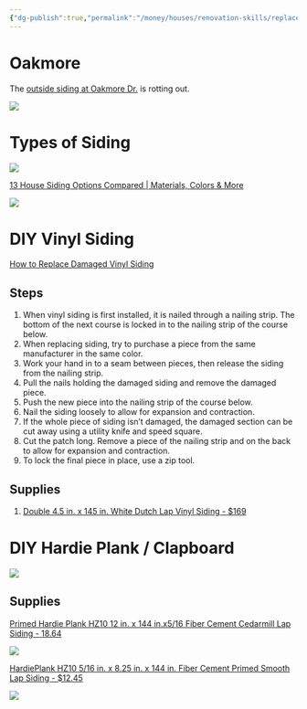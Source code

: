 ```yaml
---
{"dg-publish":true,"permalink":"/money/houses/renovation-skills/replace-outside-siding/","tags":["oakmore"],"created":"Jun 03, 2023, 4:21 PM","updated":""}
---
```



# Oakmore

The [outside siding at Oakmore Dr.](https://photos.google.com/share/AF1QipP4FoH7k1BFiC72ZbeET5wZrM_KLbxgea7MyXqawah7Ng65-BXAc-TCBHZfo7tzEw/photo/AF1QipMTf3W4HIuRd3jXbstJNVkLsYZ7eRNkJRcTmaxi?key=V0VqVzg5S2N5aklwSDJvSGd3S3hLNmtWQWpGTnhB) is rotting out.

![](https://i.imgur.com/ow6qAYj.png)

# Types of Siding

![](https://pisgahroofingandrestoration.com/wp-content/uploads/2021/07/fc5a69c6c98b84e441b3933610339aa1.png)

[13 House Siding Options Compared | Materials, Colors & More](https://northfaceconstruction.com/blog/house-siding-options-compared/)

![](https://northfaceconstruction.com/wp-content/uploads/2020/11/AdobeStock_168726526-scaled.jpeg)

# DIY Vinyl Siding

[How to Replace Damaged Vinyl Siding](https://www.youtube.com/watch?v=bz9JoJGWvI4)

## Steps

1. When vinyl siding is first installed, it is nailed through a nailing strip. The bottom of the next course is locked in to the nailing strip of the course below.
2. When replacing siding, try to purchase a piece from the same manufacturer in the same color.
3. Work your hand in to a seam between pieces, then release the siding from the nailing strip.
4. Pull the nails holding the damaged siding and remove the damaged piece.
5. Push the new piece into the nailing strip of the course below.
6. Nail the siding loosely to allow for expansion and contraction.
7. If the whole piece of siding isn’t damaged, the damaged section can be cut away using a utility knife and speed square.
8. Cut the patch long. Remove a piece of the nailing strip and on the back to allow for expansion and contraction.
9. To lock the final piece in place, use a zip tool.

## Supplies

1. [Double 4.5 in. x 145 in. White Dutch Lap Vinyl Siding - $169](https://www.homedepot.com/p/Double-4-5-in-x-145-in-White-Dutch-Lap-Vinyl-Siding-PCD4504H/301738325)


# DIY Hardie Plank / Clapboard

![](https://www.youtube.com/watch?v=pEFmR8uXa0E)

## Supplies

[Primed Hardie Plank HZ10 12 in. x 144 in.x5/16 Fiber Cement Cedarmill Lap Siding - 18.64](https://www.homedepot.com/p/James-Hardie-Primed-Hardie-Plank-HZ10-12-in-x-144-in-x5-16-Fiber-Cement-Cedarmill-Lap-Siding-215573/100026572)

![](https://images.thdstatic.com/productImages/1da9e323-b73f-4727-b91f-ba8b28e28786/svn/primed-james-hardie-fiber-cement-siding-215573-64_1000.jpg)

[HardiePlank HZ10 5/16 in. x 8.25 in. x 144 in. Fiber Cement Primed Smooth Lap Siding - $12.45](https://www.homedepot.com/p/James-Hardie-HardiePlank-HZ10-5-16-in-x-8-25-in-x-144-in-Fiber-Cement-Primed-Smooth-Lap-Siding-215615/100035431)

![](https://images.thdstatic.com/productImages/4ec8d9c9-f6e5-4108-af1d-c4ee1707852f/svn/primed-james-hardie-fiber-cement-siding-215615-64_1000.jpg)